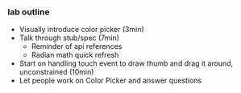 ### lab outline

- Visually introduce color picker (3min)
- Talk through stub/spec (7min)
  - Reminder of api references
  - Radian math quick refresh
- Start on handling touch event to draw thumb and drag it around, unconstrained (10min)
- Let people work on Color Picker and answer questions
